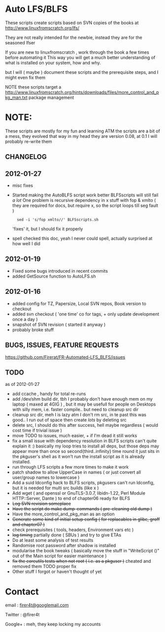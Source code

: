 Auto LFS/BLFS
=============

These scripts create scripts based on SVN copies of the books at
http://www.linuxfromscratch.org/lfs/

They are not really intended for the newbie, instead they are for the seasoned lfser

If you are new to linuxfromscratch , work through the book a few times before automating it
This way you will get a much better understanding of what is installed on your system, how and why.

but I will ( maybe ) document these scripts and the prerequisite steps, and I might even fix them

NOTE these scripts target a
http://www.linuxfromscratch.org/hints/downloads/files/more_control_and_pkg_man.txt
package management

NOTE:
=====
These scripts are mostly for my fun and learning
ATM the scripts are a bit of a mess, they evolved that way
in my head they are version 0.08, at 0.1 I will probably re-write them

CHANGELOG
---------

2012-01-27
----------

* misc fixes
* Started making the AutoBLFS script work better
  BLFSscripts will still fail *a lot*
  One problem is recursive dependency in x stuff with fop & xmlto
  ( they are required for docs, but require x, so the script loops till seg fault )

        sed -i 's/fop xmlto//' BLFSscripts.sh

    'fixes' it, but I should fix it properly

* spell checked this doc, yeah I never could spell, actually surprised at how well I did

2012-01-19
----------

* Fixed some bugs introduced in recent commits
* added GetSource function to AutoLFS.sh


2012-01-16
----------

* added config for TZ, Papersize, Local SVN repos, Book version to checkout
* added svn checkout ( 'one time' co for tags, + only update development once a day )
* snapshot of SVN revision ( started it anyway )
* probably broke stuff


BUGS, ISSUES, FEATURE REQUESTS
------------------------------
https://github.com/Firerat/FR-Automated-LFS_BLFS/issues

TODO
----
as of 2012-01-27

* add ccache , handy for total re-runs
* add /dev/shm build dir, tbh I probably don't have enough mem on my laptop ( maxed at 4GIG ) , but it may be usefull for people on Desktops with silly mem, i.e. faster compile.. but  need to cleanup src dir
* cleanup src dir, meh I is lazy atm I don't rm src, in te past this was good.. I run out of space then create *lots* by deleting src
* delete src, I should do this after success, hell maybe regardless ( would cost time if trivial issue )
* move TODO to issues, much easier, + if I'm dead it still works
* fix a small issue with dependency resolution in BLFS scripts
  can't quite explain it :) basically my loop tries to install all deps, but those deps may appear more than once so second{third..infinity} time round it just sits in the pkguser's shell as it won't run the install script as it is already installed.
* run through LFS scripts a few more times to make it work
* patch shadow to allow UpperCase in names ( or just convert all user/group names to lowercase )
* Add a suid ldconfig hack to BLFS scripts, pkgusers can't run ldconfig, but it is needed for multi src builds (like x )
* Add wget ( and openssl or GnuTLS-3.0.7, libidn-1.22, Perl Module HTTP::Server, Dante ) to end of chapter06 ready for BLFS
* ~~Log SVN revision someplace~~
* ~~Have the script do make dump-commands ( pre-cleaning old dump )~~
* Have the more_control_and_pkg_man as an option
* ~~Generate some kind of initial setup config ( for replacables in glibc, groff and chapter07 )~~
* check prerequisites ( tools, headers, Environment vars etc )
* ~~log timing~~ partially done ( SBUs ) and try to give ETAs
* Do at least some analysis of test results
* Randomise root password after shadow is installed
* modularise the book tweaks ( basically move the stuff in "WriteScript ()" out of the Main script for easier maintenance )
* ~~fix the coreutils tests when not root ( i.e. as a pkguser )~~ cheated and removed them TODO proper fix
* Other stuff I forgot or haven't thought of yet

Contact
=======

email   : firer4t@googlemail.com

Twitter : @firer4t

Google+ : meh, they keep locking my accounts

